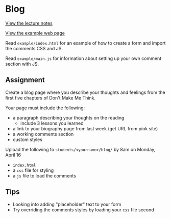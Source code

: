 # Blog

[View the lecture notes](/lectures/week2)

[View the example web page](https://mpaulweeks.github.io/cfc2018/homework/blog/example)

Read `example/index.html` for an example of how to create a form and import the comments CSS and JS.

Read `example/main.js` for information about setting up your own comment section with JS.

## Assignment

Create a blog page where you describe your thoughts and feelings from the first five chapters of Don't Make Me Think.

Your page must include the following:
- a paragraph describing your thoughts on the reading
  - include 3 lessons you learned
- a link to your biography page from last week (get URL from pink site)
- a working comments section
- custom styles

Upload the following to `students/<yourname>/blog/` by 8am on Monday, April 16
- `index.html`
- a `css` file for styling
- a `js` file to load the comments

## Tips
- Looking into adding "placeholder" text to your form
- Try overriding the comments styles by loading your `css` file second
